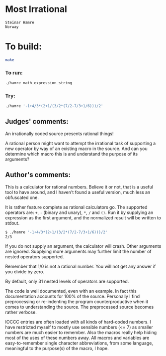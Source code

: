 # Most Irrational

    Steinar Hamre
    Norway

# To build:

```sh
make
```

### To run:

```sh
./hamre math_expression_string
```

### Try:

```sh
./hamre '-1+4/3*(2+1/(3/2*(7/2-7/3+1/6)))/2'
```

## Judges' comments:

An irrationally coded source presents rational things!

A rational person might want to attempt the irrational task
of supporting a new operator by way of an existing macro
in the source.  And can you determine which macro this is
and understand the purpose of its arguments?

## Author's comments:

This is a calculator for rational numbers. Believe it or not, that is
a useful tool to have around, and I haven't found a useful version,
much less an obfuscated one.

It is rather feature complete as rational calculators go. The
supported operators are: `+`, `-` (binary and unary), `*`, `/` and `()`. Run it
by supplying an expression as the first argument, and the normalized
result will be written to stdout.

```sh
$ ./hamre '-1+4/3*(2+1/(3/2*(7/2-7/3+1/6)))/2'
2/3
```

If you do not supply an argument, the calculator will crash.  Other
arguments are ignored. Supplying more arguments may further limit the
number of nested operators supported.

Remember that 1/0 is not a rational number. You will not get any
answer if you divide by zero.

By default, only 31 nested levels of operators are supported.

The code is well documented, even with an example. In fact this
documentation accounts for 100% of the source.  Personally I find
preprocessing or re-indenting the program counterproductive when it
comes to understanding the source. The preprocessed source becomes
rather verbose.

IOCCC entries are often loaded with all kinds of hard-coded numbers. I
have restricted myself to mostly use sensible numbers (<= 7) as
smaller numbers are much easier to remember. Also the macros really
help hiding most of the uses of these numbers away. All macros and
variables are easy-to-remember single character abbreviations, from
some language, meaningful to the purpose(s) of the macro, I hope.
